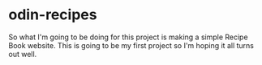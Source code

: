 # odin-recipes
So what I'm going to be doing for this project is making a simple Recipe Book website. This is going to be my first project so I'm hoping it all turns out well.

